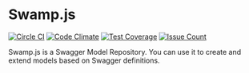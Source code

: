 # Swamp.js

[![Circle CI](https://circleci.com/gh/tjboudreaux/swamp.js/tree/master.svg?style=svg)](https://circleci.com/gh/tjboudreaux/swamp.js/tree/master)
[![Code Climate](https://codeclimate.com/repos/56b836d316cb7c005f00cf15/badges/91b7fcef6bb7cdafde31/gpa.svg)](https://codeclimate.com/repos/56b836d316cb7c005f00cf15/feed)
[![Test Coverage](https://codeclimate.com/repos/56b836d316cb7c005f00cf15/badges/91b7fcef6bb7cdafde31/coverage.svg)](https://codeclimate.com/repos/56b836d316cb7c005f00cf15/coverage)
[![Issue Count](https://codeclimate.com/repos/56b836d316cb7c005f00cf15/badges/91b7fcef6bb7cdafde31/issue_count.svg)](https://codeclimate.com/repos/56b836d316cb7c005f00cf15/feed)

Swamp.js is a Swagger Model Repository. You can use it to create and extend models based on Swagger definitions.